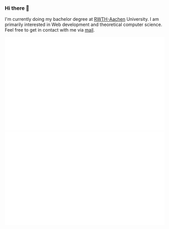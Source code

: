 ### Hi there 👋

I'm currently doing my bachelor degree at [RWTH-Aachen](https://www.rwth-aachen.de/) University. I am primarily interested in Web development and theoretical computer science. Feel free to get in contact with me via [mail](mailto:contact@ondolin.de).

<p>
  <img src="https://raw.githubusercontent.com/Ondolin/github-stats/master/generated/overview.svg" />
  <img src="https://raw.githubusercontent.com/Ondolin/github-stats/master/generated/languages.svg" />
</p>

<!--
**Ondolin/ondolin** is a ✨ _special_ ✨ repository because its `README.md` (this file) appears on your GitHub profile.

Here are some ideas to get you started:

- 🔭 I’m currently working on ...
- 🌱 I’m currently learning ...
- 👯 I’m looking to collaborate on ...
- 🤔 I’m looking for help with ...
- 💬 Ask me about ...
- 📫 How to reach me: ...
- 😄 Pronouns: ...
- ⚡ Fun fact: ...
-->
